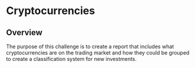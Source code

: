 # Cryptocurrencies
## Overview
The purpose of this challenge is to create a report that includes what cryptocurrencies are on the trading market and how they could be grouped to create a classification system for new investments.
